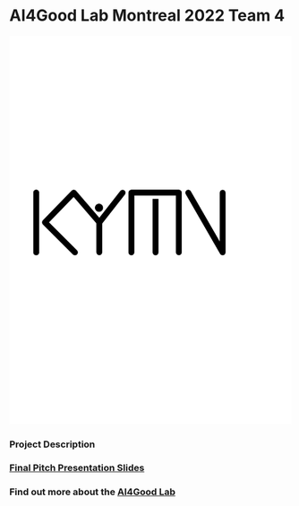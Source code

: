 # AI4Good Lab Montreal 2022 Team 4 
![KYMN](https://github.com/ksek87/KYMN-AI4GoodLab-MTL2022/blob/main/logo/logo.png)

### Project Description

### [Final Pitch Presentation Slides](https://drive.google.com/file/d/1cRq_-98Jg8uQXUWgRNCFYelwsVuygYOo/view?usp=sharing)

### Find out more about the [AI4Good Lab](https://www.ai4goodlab.com/)
